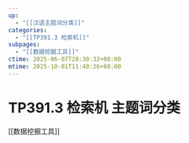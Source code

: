 ```yaml
---
up:
  - "[[汉语主题词分类]]"
categories:
  - "[[TP391.3 检索机]]"
subpages:
  - "[[数据挖掘工具]]"
ctime: 2025-06-07T20:30:32+08:00
mtime: 2025-10-01T11:40:26+08:00
---
```


# TP391.3 检索机 主题词分类

[[数据挖掘工具]]
